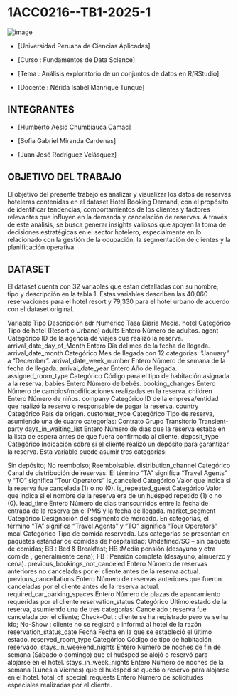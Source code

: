 # 1ACC0216--TB1-2025-1

![image](https://github.com/user-attachments/assets/b47b251e-e65c-46c3-a1a4-f0c28ab554dc)

- [Universidad Peruana de Ciencias Aplicadas]

- [Curso : Fundamentos de Data Science]

- [Tema : Análisis exploratorio de un conjuntos de datos en R/RStudio]

- [Docente : Nérida Isabel Manrique Tunque]
## INTEGRANTES

- [Humberto Aesio Chumbiauca Camac]

- [Sofia Gabriel Miranda Cardenas]

- [Juan José Rodríguez Velásquez]
## OBJETIVO DEL TRABAJO

El objetivo del presente trabajo es analizar y visualizar los datos de reservas hoteleras contenidas en el dataset Hotel Booking Demand, con el propósito de identificar tendencias, comportamientos de los clientes y factores relevantes que influyen en la demanda y cancelación de reservas. A través de este análisis, se busca generar insights valiosos que apoyen la toma de decisiones estratégicas en el sector hotelero, especialmente en lo relacionado con la gestión de la ocupación, la segmentación de clientes y la planificación operativa.

## DATASET

El dataset cuenta con 32 variables que están detalladas con su nombre, tipo y descripción en la tabla 1. Estas variables describen las 40,060 reservaciones para el hotel resort y 79,330 para el hotel urbano de acuerdo con el dataset original.

Variable	Tipo	Descripción
adr	Numérico	Tasa Diaria Media.
hotel	Categórico   	Tipo de hotel (Resort o Urbano)
adults	Entero	Número de adultos.
agent	Categórico	ID de la agencia de viajes que realizó la reserva.
arrival_date_day_of_Month	Entero	Día del mes de la fecha de llegada.
arrival_date_month	Categórico	Mes de llegada con 12 categorías: “January” a “December”.
arrival_date_week_number	Entero	Número de semana de la fecha de llegada.
arrival_date_year	Entero	Año de llegada.
assigned_room_type	Categórico	Código para el tipo de habitación asignada a la reserva. 
babies	Entero	Número de bebés.
booking_changes	Entero	Número de cambios/modificaciones realizadas en la reserva.
children	Entero	Número de niños.
company	Categórico	ID de la empresa/entidad que realizó la reserva o responsable de pagar la reserva. 
country	Categórico	País de origen. 
customer_type	Categórico	Tipo de reserva, asumiendo una de cuatro categorías:
		Contrato
		Grupo
		Transitorio
		Transient-party 
days_in_waiting_list	Entero	Número de días que la reserva estaba en la lista de espera antes de que fuera confirmada al cliente.
deposit_type	Categórico	Indicación sobre si el cliente realizó un depósito para garantizar la reserva. Esta variable puede asumir tres categorías:

Sin depósito;
No reembolso;
Reembolsable.
distribution_channel	Categórico	Canal de distribución de reservas. El término “TA” significa “Travel Agents” y “TO” significa “Tour Operators”
is_canceled	Categórico	Valor que indica si la reserva fue cancelada (1) o no (0).
is_repeated_guest	Categórico	Valor que indica si el nombre de la reserva era de un huésped repetido (1) o no (0).
lead_time	Entero	Número de días transcurridos entre la fecha de entrada de la reserva en el PMS y la fecha de llegada.
market_segment	Categórico	Designación del segmento de mercado. En categorías, el término “TA” significa “Travel Agents” y “TO” significa “Tour Operators”
meal	Categórico	Tipo de comida reservada. Las categorías se presentan en paquetes estándar de comidas de hospitalidad:
		Undefined/SC – sin paquete de comidas;
		BB : Bed & Breakfast;
		HB :Media pensión (desayuno y otra comida , generalmente cena);
		FB : Pensión completa (desayuno, almuerzo y cena).
previous_bookings_not_canceled	Entero	Número de reservas anteriores no canceladas por el cliente antes de la reserva actual.
previous_cancellations	Entero	Número de reservas anteriores que fueron canceladas por el cliente antes de la reserva actual.
required_car_parking_spaces	Entero	Número de plazas de aparcamiento requeridas por el cliente
reservation_status	Categórico	Último estado de la reserva, asumiendo una de tres categorías:
		Cancelado :  reserva fue cancelada por el cliente;
		Check-Out : cliente se ha registrado pero ya se ha ido;
		No-Show : cliente no se registró e informó al hotel de la razón
reservation_status_date	Fecha	Fecha en la que se estableció el último estado. 
reserved_room_type	Categórico	Código de tipo de habitación reservado. 
stays_in_weekend_nights	Entero	Número de noches de fin de semana (Sábado o domingo) que el huésped se alojó o reservó para alojarse en el hotel.
stays_in_week_nights	Entero	Número de noches de la semana (Lunes a Viernes) que el huésped se quedó o reservó para alojarse en el hotel.
total_of_special_requests	Entero	Número de solicitudes especiales realizadas por el cliente.

